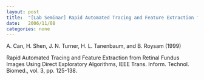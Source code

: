 ```yaml
---
layout: post
title:  "[Lab Seminar] Rapid Automated Tracing and Feature Extraction from Retinal Fundus Images Using Direct Exploratory Algorithms,"
date:   2006/11/08
categories: none
---
```






A. Can, H. Shen, J. N. Turner, H. L. Tanenbaum, and B. Roysam (1999)

Rapid Automated Tracing and Feature Extraction from Retinal Fundus Images Using Direct Exploratory Algorithms, IEEE Trans. Inform. Technol. Biomed., vol. 3, pp. 125-138.



 

